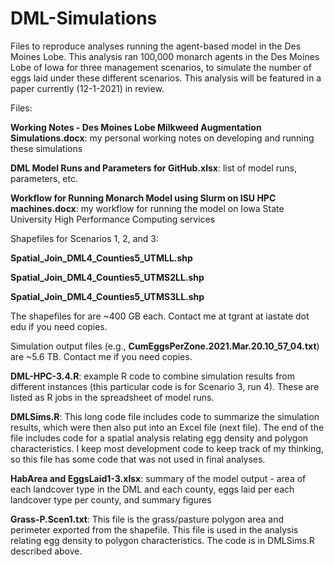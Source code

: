 # DML-Simulations
Files to reproduce analyses running the agent-based model in the Des Moines Lobe. This analysis ran 100,000 monarch agents in the Des Moines Lobe of Iowa for three management scenarios, to simulate the number of eggs laid under these different scenarios. This analysis will be featured in a paper currently (12-1-2021) in review.

Files:

**Working Notes - Des Moines Lobe Milkweed Augmentation Simulations.docx**:  my personal working notes on developing and running these simulations

**DML Model Runs and Parameters for GitHub.xlsx**:  list of model runs, parameters, etc. 

**Workflow for Running Monarch Model using Slurm on ISU HPC machines.docx**:  my workflow for running the model on Iowa State University High Performance Computing services

Shapefiles for Scenarios 1, 2, and 3:

**Spatial_Join_DML4_Counties5_UTMLL.shp**

**Spatial_Join_DML4_Counties5_UTMS2LL.shp**

**Spatial_Join_DML4_Counties5_UTMS3LL.shp**

The shapefiles for are ~400 GB each. Contact me at tgrant at iastate dot edu if you need copies. 

Simulation output files (e.g., **CumEggsPerZone.2021.Mar.20.10_57_04.txt**) are ~5.6 TB. Contact me if you need copies. 

**DML-HPC-3.4.R**: example R code to combine simulation results from different instances (this particular code is for Scenario 3, run 4). These are listed as R jobs in the spreadsheet of model runs. 

**DMLSims.R**:  This long code file includes code to summarize the simulation results, which were then also put into an Excel file (next file). The end of the file includes code for a spatial analysis relating egg density and polygon characteristics. I keep most development code to keep track of my thinking, so this file has some code that was not used in final analyses. 

**HabArea and EggsLaid1-3.xlsx**:  summary of the model output - area of each landcover type in the DML and each county, eggs laid per each landcover type per county, and summary figures

**Grass-P.Scen1.txt**:  This file is the grass/pasture polygon area and perimeter exported from the shapefile. This file is used in the analysis relating egg density to polygon characteristics. The code is in DMLSims.R described above. 

